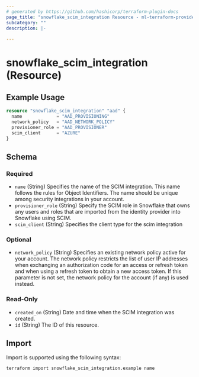 ```yaml
---
# generated by https://github.com/hashicorp/terraform-plugin-docs
page_title: "snowflake_scim_integration Resource - ml-terraform-provider-snowflake"
subcategory: ""
description: |-
  
---
```


# snowflake_scim_integration (Resource)



## Example Usage

```terraform
resource "snowflake_scim_integration" "aad" {
  name             = "AAD_PROVISIONING"
  network_policy   = "AAD_NETWORK_POLICY"
  provisioner_role = "AAD_PROVISIONER"
  scim_client      = "AZURE"
}
```

<!-- schema generated by tfplugindocs -->
## Schema

### Required

- `name` (String) Specifies the name of the SCIM integration. This name follows the rules for Object Identifiers. The name should be unique among security integrations in your account.
- `provisioner_role` (String) Specify the SCIM role in Snowflake that owns any users and roles that are imported from the identity provider into Snowflake using SCIM.
- `scim_client` (String) Specifies the client type for the scim integration

### Optional

- `network_policy` (String) Specifies an existing network policy active for your account. The network policy restricts the list of user IP addresses when exchanging an authorization code for an access or refresh token and when using a refresh token to obtain a new access token. If this parameter is not set, the network policy for the account (if any) is used instead.

### Read-Only

- `created_on` (String) Date and time when the SCIM integration was created.
- `id` (String) The ID of this resource.

## Import

Import is supported using the following syntax:

```shell
terraform import snowflake_scim_integration.example name
```
